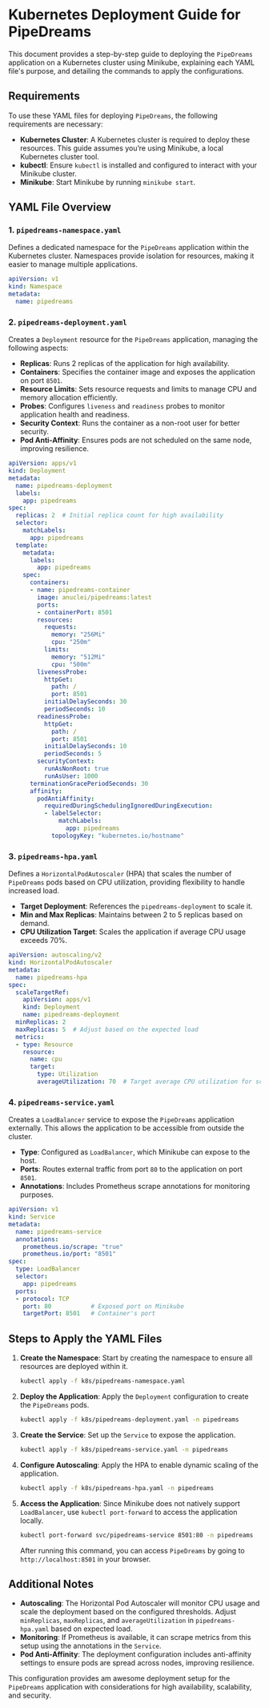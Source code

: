 # Kubernetes Deployment Guide for PipeDreams

This document provides a step-by-step guide to deploying the `PipeDreams` application on a Kubernetes cluster using Minikube, explaining each YAML file's purpose, and detailing the commands to apply the configurations.

## Requirements

To use these YAML files for deploying `PipeDreams`, the following requirements are necessary:

- **Kubernetes Cluster**: A Kubernetes cluster is required to deploy these resources. This guide assumes you’re using Minikube, a local Kubernetes cluster tool.
- **kubectl**: Ensure `kubectl` is installed and configured to interact with your Minikube cluster.
- **Minikube**: Start Minikube by running `minikube start`.

## YAML File Overview

### 1. `pipedreams-namespace.yaml`

Defines a dedicated namespace for the `PipeDreams` application within the Kubernetes cluster. Namespaces provide isolation for resources, making it easier to manage multiple applications.

```yaml
apiVersion: v1
kind: Namespace
metadata:
  name: pipedreams
```

### 2. `pipedreams-deployment.yaml`

Creates a `Deployment` resource for the `PipeDreams` application, managing the following aspects:

- **Replicas**: Runs 2 replicas of the application for high availability.
- **Containers**: Specifies the container image and exposes the application on port `8501`.
- **Resource Limits**: Sets resource requests and limits to manage CPU and memory allocation efficiently.
- **Probes**: Configures `liveness` and `readiness` probes to monitor application health and readiness.
- **Security Context**: Runs the container as a non-root user for better security.
- **Pod Anti-Affinity**: Ensures pods are not scheduled on the same node, improving resilience.

```yaml
apiVersion: apps/v1
kind: Deployment
metadata:
  name: pipedreams-deployment
  labels:
    app: pipedreams
spec:
  replicas: 2  # Initial replica count for high availability
  selector:
    matchLabels:
      app: pipedreams
  template:
    metadata:
      labels:
        app: pipedreams
    spec:
      containers:
      - name: pipedreams-container
        image: anuclei/pipedreams:latest
        ports:
        - containerPort: 8501
        resources:
          requests:
            memory: "256Mi"
            cpu: "250m"
          limits:
            memory: "512Mi"
            cpu: "500m"
        livenessProbe:
          httpGet:
            path: /
            port: 8501
          initialDelaySeconds: 30
          periodSeconds: 10
        readinessProbe:
          httpGet:
            path: /
            port: 8501
          initialDelaySeconds: 10
          periodSeconds: 5
        securityContext:
          runAsNonRoot: true
          runAsUser: 1000
      terminationGracePeriodSeconds: 30
      affinity:
        podAntiAffinity:
          requiredDuringSchedulingIgnoredDuringExecution:
          - labelSelector:
              matchLabels:
                app: pipedreams
            topologyKey: "kubernetes.io/hostname"
```

### 3. `pipedreams-hpa.yaml`

Defines a `HorizontalPodAutoscaler` (HPA) that scales the number of `PipeDreams` pods based on CPU utilization, providing flexibility to handle increased load.

- **Target Deployment**: References the `pipedreams-deployment` to scale it.
- **Min and Max Replicas**: Maintains between 2 to 5 replicas based on demand.
- **CPU Utilization Target**: Scales the application if average CPU usage exceeds 70%.

```yaml
apiVersion: autoscaling/v2
kind: HorizontalPodAutoscaler
metadata:
  name: pipedreams-hpa
spec:
  scaleTargetRef:
    apiVersion: apps/v1
    kind: Deployment
    name: pipedreams-deployment
  minReplicas: 2
  maxReplicas: 5  # Adjust based on the expected load
  metrics:
  - type: Resource
    resource:
      name: cpu
      target:
        type: Utilization
        averageUtilization: 70  # Target average CPU utilization for scaling
```

### 4. `pipedreams-service.yaml`

Creates a `LoadBalancer` service to expose the `PipeDreams` application externally. This allows the application to be accessible from outside the cluster.

- **Type**: Configured as `LoadBalancer`, which Minikube can expose to the host.
- **Ports**: Routes external traffic from port `80` to the application on port `8501`.
- **Annotations**: Includes Prometheus scrape annotations for monitoring purposes.

```yaml
apiVersion: v1
kind: Service
metadata:
  name: pipedreams-service
  annotations:
    prometheus.io/scrape: "true"
    prometheus.io/port: "8501"
spec:
  type: LoadBalancer
  selector:
    app: pipedreams
  ports:
  - protocol: TCP
    port: 80           # Exposed port on Minikube
    targetPort: 8501   # Container's port
```

## Steps to Apply the YAML Files

1. **Create the Namespace**: Start by creating the namespace to ensure all resources are deployed within it.

   ```bash
   kubectl apply -f k8s/pipedreams-namespace.yaml
   ```

2. **Deploy the Application**: Apply the `Deployment` configuration to create the `PipeDreams` pods.

   ```bash
   kubectl apply -f k8s/pipedreams-deployment.yaml -n pipedreams
   ```

3. **Create the Service**: Set up the `Service` to expose the application.

   ```bash
   kubectl apply -f k8s/pipedreams-service.yaml -n pipedreams
   ```

4. **Configure Autoscaling**: Apply the HPA to enable dynamic scaling of the application.

   ```bash
   kubectl apply -f k8s/pipedreams-hpa.yaml -n pipedreams
   ```

5. **Access the Application**: Since Minikube does not natively support `LoadBalancer`, use `kubectl port-forward` to access the application locally.

   ```bash
   kubectl port-forward svc/pipedreams-service 8501:80 -n pipedreams
   ```

   After running this command, you can access `PipeDreams` by going to `http://localhost:8501` in your browser.

## Additional Notes

- **Autoscaling**: The Horizontal Pod Autoscaler will monitor CPU usage and scale the deployment based on the configured thresholds. Adjust `minReplicas`, `maxReplicas`, and `averageUtilization` in `pipedreams-hpa.yaml` based on expected load.
- **Monitoring**: If Prometheus is available, it can scrape metrics from this setup using the annotations in the `Service`.
- **Pod Anti-Affinity**: The deployment configuration includes anti-affinity settings to ensure pods are spread across nodes, improving resilience.

This configuration provides am awesome deployment setup for the `PipeDreams` application with considerations for high availability, scalability, and security.
